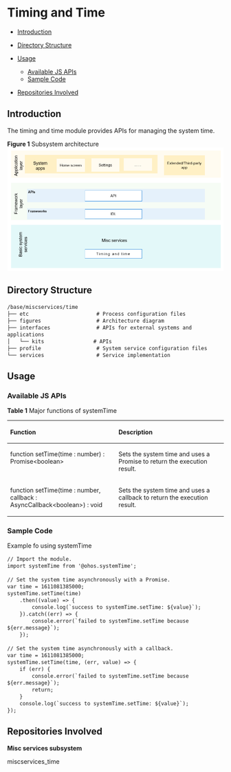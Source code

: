 # Timing and Time<a name="EN-US_TOPIC_0000001115554184"></a>

-   [Introduction](#section11660541593)
-   [Directory Structure](#section161941989596)
-   [Usage](#section38521239153117)
    -   [Available JS APIs](#section11908203714422)
    -   [Sample Code](#section9938411124317)

-   [Repositories Involved](#section1371113476307)

## Introduction<a name="section11660541593"></a>

The timing and time module provides APIs for managing the system time.

**Figure  1**  Subsystem architecture<a name="fig143011012341"></a>  
![](figures/subsystem_architecture.png "subsystem-architecture")

## Directory Structure<a name="section161941989596"></a>

```
/base/miscservices/time
├── etc                      # Process configuration files
├── figures                  # Architecture diagram
├── interfaces               # APIs for external systems and applications
│   └── kits                # APIs
├── profile                  # System service configuration files
└── services                 # Service implementation
```

## Usage<a name="section38521239153117"></a>

### Available JS APIs<a name="section11908203714422"></a>

**Table  1**  Major functions of systemTime

<a name="table033515471012"></a>
<table><thead align="left"><tr id="row143351854201012"><th class="cellrowborder" valign="top" width="50%" id="mcps1.2.3.1.1"><p id="p103351154121010"><a name="p103351154121010"></a><a name="p103351154121010"></a>Function</p>
</th>
<th class="cellrowborder" valign="top" width="50%" id="mcps1.2.3.1.2"><p id="p1033585416105"><a name="p1033585416105"></a><a name="p1033585416105"></a>Description</p>
</th>
</tr>
</thead>
<tbody><tr id="row204321219393"><td class="cellrowborder" valign="top" width="50%" headers="mcps1.2.3.1.1 "><p id="p1893413268144"><a name="p1893413268144"></a><a name="p1893413268144"></a>function setTime(time : number) : Promise&lt;boolean&gt;</p>
</td>
<td class="cellrowborder" valign="top" width="50%" headers="mcps1.2.3.1.2 "><p id="p18761104812149"><a name="p18761104812149"></a><a name="p18761104812149"></a>Sets the system time and uses a Promise to return the execution result.</p>
</td>
</tr>
<tr id="row13335054111018"><td class="cellrowborder" valign="top" width="50%" headers="mcps1.2.3.1.1 "><p id="p12832214151418"><a name="p12832214151418"></a><a name="p12832214151418"></a>function setTime(time : number, callback : AsyncCallback&lt;boolean&gt;) : void</p>
</td>
<td class="cellrowborder" valign="top" width="50%" headers="mcps1.2.3.1.2 "><p id="p3335145451011"><a name="p3335145451011"></a><a name="p3335145451011"></a>Sets the system time and uses a callback to return the execution result.</p>
</td>
</tr>
</tbody>
</table>

### Sample Code<a name="section9938411124317"></a>

Example fo using systemTime

```
// Import the module.
import systemTime from '@ohos.systemTime';

// Set the system time asynchronously with a Promise.
var time = 1611081385000;
systemTime.setTime(time)
    .then((value) => {
        console.log(`success to systemTime.setTime: ${value}`);
    }).catch((err) => {
        console.error(`failed to systemTime.setTime because ${err.message}`);
    });

// Set the system time asynchronously with a callback.
var time = 1611081385000;
systemTime.setTime(time, (err, value) => {
    if (err) {
        console.error(`failed to systemTime.setTime because ${err.message}`);
        return;
    }
    console.log(`success to systemTime.setTime: ${value}`);
});
```

## Repositories Involved<a name="section1371113476307"></a>

**Misc services subsystem**

miscservices\_time

